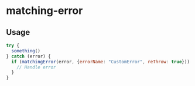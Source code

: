 # matching-error

## Usage

```js
try {
  something()
} catch (error) {
  if (matchingError(error, {errorName: "CustomError", reThrow: true})) {
    // Handle error
  }
}
```
